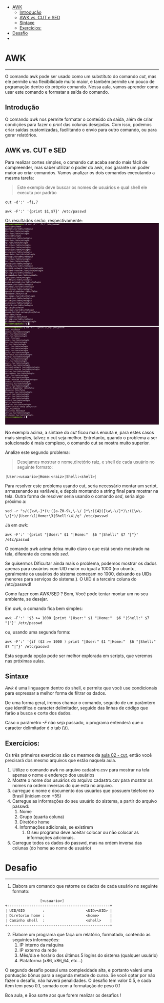 - [AWK](#awk)
    - [Introdução](#introducao)
    - [AWK vs. CUT e SED](#awk-vs-cut-e-sed)
    - [Sintaxe](#sintaxe)
    - [Exercícios:](#exercicios)
- [Desafio](#desafio)
- 
# AWK
---

O comando awk pode ser usado como um substítuto do comando _cut_, mas ele permite uma flexibilidade muito maior, e também permite um pouco de prgramação dentro do próprio comando. Nessa aula, vamos aprender como usar este comando e formatar a saída do comando.

## Introdução
O comando _awk_ nos permite formatar o conteúdo da saída, além de criar condições para fazer o _print_ das colunas desejadas. Com isso, podemos criar saídas customizadas, facilitando o envio para outro comando, ou para gerar relatórios.

## AWK vs. CUT e SED
Para realizar cortes simples, o comando cut acaba sendo mais fácil de compreender, mas saber utilizar o poder do awk, nos garante um poder maior ao criar comandos. Vamos analizar os dois comandos executando a mesma tarefa:

>Este exemplo deve buscar os nomes de usuários e qual shell ele executa por padrão
```shell
cut -d':' -f1,7
```

```shell
awk -F':' '{print $1,$7}' /etc/passwd
```

Os resultados serão, respectivamente:
![CUT](images/001.cut.png)
![AWK](images/002.awk.png)

No exemplo acima, a sintaxe do _cut_ ficou mais enxuta e, para estes casos mais simples, talvez o cut seja melhor. Entretanto, quando o problema a ser solucionado é mais complexo, o comando cut se mostra muito superior.

Analize este segundo problema:

>Desejamos mostrar o nome,diretório raiz, e shell de cada usuário no seguinte formato:

```shell
|User:<usuario>|Home:<raiz>|Shell:<shell>|
```

Para resolver este problema usando cut, seria necessário montar um script, armazenando as variáveis, e depois montando a string final para mostrar na tela. Outra forma de resolver seria usando o comando _sed_, seria algo próximo a:
```shell
sed -r "s/([\w\-]*)\:([a-Z0-9\,\-\/ ]*\:){4}([\w\-\/]*)\:([\w\-\/]*)/|User:\1|Home:\3|Shell:\4|/g" /etc/passwd
```

Já em _awk_:
```shell
awk -F':' '{print "|User:" $1 "|Home:"  $6 "|Shell:" $7 "|"}' /etc/passwd
```

O comando _awk_ acima deixa muito claro o que está sendo mostrado na tela, diferente do comando _sed_.

Se quisermos Dificultar ainda mais o problema, podemos mostrar os dados apenas para usuários com UID maior ou igual a 1000 (no ubuntu, geralmente os usuários do sistema começam no 1000, deixando os UIDs menores para serviços do sistema.). O UID é a terceira coluna do /etc/passwd!

Como fazer com AWK/SED ? Bom, Você pode tentar montar um no seu ambiente, se desejar.

Em _awk_, o comando fica bem simples:

```shell
awk -F':' '$3 >= 1000 {print "|User:" $1 "|Home:"  $6 "|Shell:" $7 "|"}' /etc/passwd
```

ou, usando uma segunda forma:
```shell
awk -F':' '{if ($3 >= 1000 ) print "|User:" $1 "|Home:"  $6 "|Shell:" $7 "|"}' /etc/passwd
```

Esta segunda opção pode ser melhor explorada em scripts, que veremos nas próximas aulas.

## Sintaxe
_Awk_ é uma linguagem dentro do shell, e permite que você use condicionais para expressar a melhor forma de filtrar os dados.

De uma forma geral, iremos chamar o comando, seguido de um parâmtero que identifica o caracter delimitador, seguido das linhas de código que farão a busca e corte dos dados.

Caso o parâmetro _-F_ não seja passado, o programa entenderá que o caracter delimitador é o tab (\t).

## Exercícios:

Os três primeiros exercícios são os mesmos da [aula 02 - cut](https://github.com/fc-shell-scripting/Aula02-cut), então você precisará dos mesmo arquivos que estão naquela aula. 
1. Utilize o comando awk no arquivo cadastro.csv para mostrar na tela apenas o nome e endereço dos usuários
2. Mostre o nome dos usuários do arquivo cadastro.csv para mostrar os nomes na ordem inversas do que está no arquivo.
3. carregue o nome e documento dos usuários que possuem telefone no Brasil (iniciam com +55)
4. Carregue as informações do seu usuário do sistema, a partir do arquivo passwd:
    1. Nome
    2. Grupo (quarta coluna)
    3. Diretório home
    4. Informações adicionais, se existirem
        1. O seu programa deve aceitar colocar ou não colocar as informações adicionais.
5. Carregue todos os dados do passwd, mas na ordem inversa das colunas (do home ao nome de usuário)

# Desafio
---
1. Elabora um comando que retorne os dados de cada usuário no seguinte formato:
```shell
                [<usuario>]
+-----------------------------------------------+
| UID/GID        :                   <UID><GID> |
| Diretorio home :                   <home>     |
| Caminho shell  :                   <shell>    |
+-----------------------------------------------+
```
2. Elabore um programa que faça um relatório, formatado, contendo as seguintes informações:
    1. IP interno da máquina
    2. IP externo da rede
    3. Mês/dia e horário  dos últimos 5 logins do sistema (qualquer usuário)
    4. Plataforma (x86, x86_64, etc...)

O segundo desafio possui uma complexidade alta, e portanto valerá uma pontuação bônus para a segunda metade do curso. Se você optar por não fazer o desafio, não haverá penalidades. O desafio tem valor 0.5, e cada item tem peso 0.1, somado com a formatação de peso 0.1

Boa aula,
e Boa sorte aos que forem realizar os desafios !